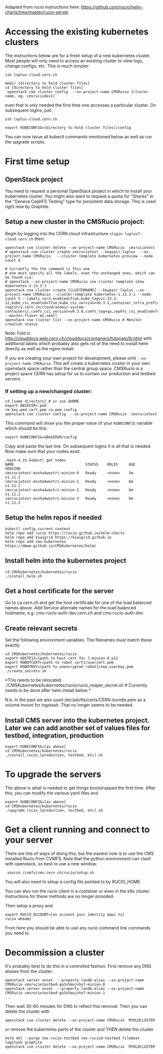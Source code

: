 Adapted from rucio instructions here: https://github.com/rucio/helm-charts/tree/master/rucio-server

# Accessing the existing kubernetes clusters

The instructions below are for a fresh setup of a new kubernetes cluster. 
Most people will only need to access an existing cluster to view logs, change configs, etc. 
This is much simpler:

    ssh lxplus-cloud.cern.ch

    mkdir [directory to hold cluster files]
    cd [directory to hold cluster files]
    `openstack coe cluster config  --os-project-name CMSRucio [cluster name, eg. cmsruciodev1]`
    
even that is only needed the first time one accesses a particular cluster. On subsequent logins, just     

    ssh lxplus-cloud.cern.ch

    export KUBECONFIG=[directory to hold cluster files]/config

You can now issue all kubectl commands mentioned below as well as run the upgrade scripts.

# First time setup

## OpenStack project

You need to request a personal OpenStack project in which to install your kubernetes cluster. 
You might also want to request a quota for "Shares" in the "Geneva CephFS Testing" type for persistent data storage. 
This is used right now by Graphite.

## Setup a new cluster in the CMSRucio project:

Begin by logging into the CERN cloud infrastructure `slogin lxplus7-cloud.cern.ch` then:

    openstack coe cluster delete --os-project-name CMSRucio  cmsruciotest
    # openstack coe cluster create cmsruciotest --keypair lxplus  --os-project-name CMSRucio   --cluster-template kubernetes-preview --node-count 4
    
    # Currently the the command is this one
    # one must specify all the labels, even the unchanged ones, which can be found via:
    # openstack --os-project-name CMSRucio coe cluster template show kubernetes-1.13.3-1
    openstack coe cluster create [CLUSTERNAME] --keypair lxplus --os-project-name CMSRucio --cluster-template kubernetes-1.13.3-1 --node-count 5 --labels cern_enabled=True,kube_tag=v1.13.3-12,kube_csi_enabled=True,kube_csi_version=v0.3.2,container_infra_prefix=gitlab-registry.cern.ch/cloud/atomic-system-containers/,cvmfs_csi_version=v0.3.0,cvmfs_tag=qa,cephfs_csi_enabled=True,cephfs_csi_version=v0.3.0,manila_enabled=True,manila_version=v0.3.0,flannel_backend=vxlan,ingress_controller=nginx,cern_tag=qa,influx_grafana_dashboard_enabled=True --master-flavor m2.small    
    openstack coe cluster list --os-project-name CMSRucio # Monitor creation status

Note: Fold in http://clouddocs.web.cern.ch/clouddocs/containers/tutorials/lb.html with additional labels which probably also gets rid of the need to install helm directly as well as the nginx install.

If you are creating your own project for development, please omit `--os-project-name CMSRucio`. 
This will create a kubernetes cluster in your own openstack space rather than the central group space.
CMSRucio is a project space CERN has setup for us to contain our production and testbed servers.

### If setting up a new/changed cluster:

    cd [some directory] # or use $HOME
    export BASEDIR=`pwd`
    rm key.pem cert.pem ca.pem config
    openstack coe cluster config  --os-project-name CMSRucio  cmsruciotest
    
This command will show you the proper value of your `KUBECONFIG` variable which should be this:   
    
    export KUBECONFIG=$BASEDIR/config

Copy and paste the last line. On subsequent logins it is all that is needed. Now make sure that your nodes exist:

    -bash-4.2$ kubectl get nodes
    NAME                                 STATUS    ROLES     AGE       VERSION
    cmsruciotest-mzvha4weztri-minion-0   Ready     <none>    5m        v1.11.2
    cmsruciotest-mzvha4weztri-minion-1   Ready     <none>    6m        v1.11.2
    cmsruciotest-mzvha4weztri-minion-2   Ready     <none>    6m        v1.11.2
    cmsruciotest-mzvha4weztri-minion-3   Ready     <none>    6m        v1.11.2

## Setup the helm repos if needed

    kubectl config current-context
    helm repo add rucio https://rucio.github.io/helm-charts
    helm repo add kiwigrid https://kiwigrid.github.io
    helm repo add cms-kubernetes https://dmwm.github.io/CMSKubernetes/helm/

## Install helm into the kubernetes project

    cd CMSKubernetes/kubernetes/rucio
    ./install_helm.sh

## Get a host certificate for the server

Go to ca.cern.ch and get the host certificate for one of the load balanced names above. 
Add Service alternate names for the load balanced hostname, e.g. cms-rucio-auth-dev.cern.ch and cms-rucio-auth-dev

## Create relevant secrets 

Set the following environment variables. The filenames must match these exactly.

    cd CMSKubernetes/kubernetes/rucio
    export HOSTP12=[path to host cert for ]-minion-0.p12 
    export ROBOTCERT=[path to robot cert]/usercert.pem
    export ROBOTKEY=[path to unencrypted robot]/new_userkey.pem
    ./create_secrets.sh

*This needs to be relocated
    ./CMSKubernetes/kubernetes/rucio/rucio_reaper_secret.sh  # Currently needs to be done after helm install below 
 *

N.b. In the past we also used /etc/pki/tls/certs/CERN-bundle.pem as a volume mount for logstash. 
That no longer seems to be needed.

## Install CMS server into the kubernetes project. Later we can add another set of values files for testbed, integration, production

    export KUBECONFIG=[as above]
    cd CMSKubernetes/kubernetes/rucio
    ./install_rucio_[production, testbed, etc].sh

# To upgrade the servers

The above is what is needed to get things bootstrapped the first time. After this, you can modify the various yaml files and

    export KUBECONFIG=[as above]
    cd CMSKubernetes/kubernetes/rucio
    ./upgrade_rucio_[production, testbed, etc].sh
    
# Get a client running and connect to your server

There are lots of ways of doing this, but the easiest now is to use the CMS installed Rucio from CVMFS. 
Note that the python environment can clash with openstack, so best to use a new window.

     source /cvmfs/cms.cern.ch/rucio/setup.sh

You will also need to setup a config file pointed to by RUCIO_HOME.

You can also run the rucio client in a container or even in the k8s cluster. 
Instructions for these methods are no longer provided.

Then setup a proxy and
    
    export RUCIO_ACCOUNT=[an account your identity maps to]
    rucio whoami 

From here you should be able to use any rucio command line commands you need to.

# Decommission a cluster

It's probably best to do this in a controlled fashion. First remove any DNS aliases from the cluster:

    openstack server unset  --property landb-alias --os-project-name CMSRucio cmsruciotestbed-ga3x5mujvho7-minion-0 
    openstack server unset  --property landb-alias --os-project-name CMSRucio cmsruciotestbed-ga3x5mujvho7-minion-1 
    ...
    
Then wait 30-60 minutes for DNS to reflect this removal. Then you can delete the cluster with 

    openstack coe cluster delete --os-project-name CMSRucio  MYOLDCLUSTER
    
or remove the kubernetes parts of the cluster and THEN delete the cluster

    helm del --purge cms-rucio-testbed cms-ruciod-testbed filebeat logstash graphite 
    openstack coe cluster delete --os-project-name CMSRucio  MYOLDCLUSTER
    
